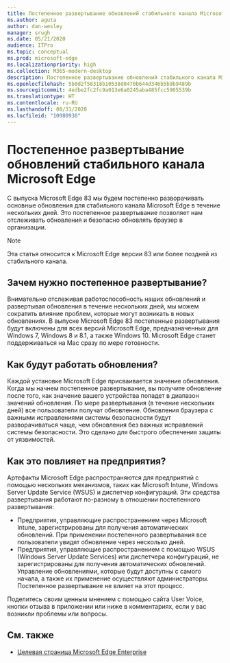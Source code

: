 ```yaml
---
title: Постепенное развертывание обновлений стабильного канала Microsoft Edge
ms.author: aguta
author: dan-wesley
manager: srugh
ms.date: 05/21/2020
audience: ITPro
ms.topic: conceptual
ms.prod: microsoft-edge
ms.localizationpriority: high
ms.collection: M365-modern-desktop
description: Постепенное развертывание обновлений стабильного канала Microsoft Edge
ms.openlocfilehash: 5b0d2f58318b10538d0470b644d346b5b9b9489b
ms.sourcegitcommit: 4edbe2fc2fc9a013e6a0245aba485fcc5905539b
ms.translationtype: HT
ms.contentlocale: ru-RU
ms.lasthandoff: 08/31/2020
ms.locfileid: "10980930"
---
```

# Постепенное развертывание обновлений стабильного канала Microsoft Edge

С выпуска Microsoft Edge 83 мы будем постепенно разворачивать основные обновления для стабильного канала Microsoft Edge в течение нескольких дней. Это постепенное развертывание позволяет нам отслеживать обновления и безопасно обновлять браузер в организации.

> [!NOTE]
> Эта статья относится к Microsoft Edge версии 83 или более поздней из стабильного канала.

## Зачем нужно постепенное развертывание?

Внимательно отслеживая работоспособность наших обновлений и развертывая обновления в течение нескольких дней, мы можем сократить влияние проблем, которые могут возникать в новых обновлениях. В выпуске Microsoft Edge 83 постепенные развертывания будут включены для всех версий Microsoft Edge, предназначенных для Windows 7, Windows 8 и 8.1, а также Windows 10. Microsoft Edge станет поддерживаться на Mac сразу по мере готовности.

## Как будут работать обновления?

Каждой установке Microsoft Edge присваивается значение обновления. Когда мы начнем постепенное развертывание, вы получите обновление после того, как значение вашего устройства попадет в диапазон значений обновления. По мере развертывания (в течение нескольких дней) все пользователи получат обновление. Обновления браузера с важными исправлениями системы безопасности будут разворачиваться чаще, чем обновления без важных исправлений системы безопасности. Это сделано для быстрого обеспечения защиты от уязвимостей.

## Как это повлияет на предприятия?

Артефакты Microsoft Edge распространяются для предприятий с помощью нескольких механизмов, таких как Microsoft Intune, Windows Server Update Service (WSUS) и диспетчер конфигураций. Эти средства развертывания работают по-разному в отношении постепенного развертывания:

- Предприятия, управляющие распространением через Microsoft Intune, зарегистрированы для получения автоматических обновлений. При применении постепенного развертывания все пользователи увидят обновление через несколько дней.
- Предприятия, управляющие распространением с помощью WSUS (Windows Server Update Services) или диспетчера конфигураций, не зарегистрированы для получения автоматических обновлений. Управление обновлениями, которые будут доступны с самого начала, а также их применение осуществляют администраторы. Постепенное развертывание не влияет на этот процесс.

Поделитесь своим ценным мнением с помощью сайта User Voice, кнопки отзыва в приложении или ниже в комментариях, если у вас возникли проблемы или вопросы.

## См. также

- [Целевая страница Microsoft Edge Enterprise](https://aka.ms/EdgeEnterprise)
